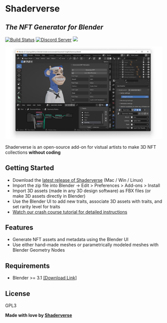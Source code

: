 # Shaderverse
## _The NFT Generator for Blender_


[![Build Status](https://travis-ci.org/joemccann/dillinger.svg?branch=master)](https://app.travis-ci.com/github/shaderverse/shaderverse) [![Discord Server](https://img.shields.io/discord/883779420723249152?label=discord&logo=discord&logoColor=white)](https://discord.gg/QJwddbDabF)  [![](https://img.shields.io/twitter/follow/shaderverse?style=social)](https://twitter.com/shaderverse)

![Shaderverse Demo](./.github/images/harmony-blue-apes.jpg)


Shaderverse is an open-source add-on for vistual artists to make 3D NFT collections **without coding**
## Getting Started


- Download the [latest release of Shaderverse](https://github.com/shaderverse/shaderverse/releases/download/v1.0.11.16/shaderverse-1.0.11.16.zip) (Mac / Win / Linux)
- Import the zip file into Blender -> Edit > Preferences > Add-ons > Install
- Import 3D assets (made in any 3D design software) as FBX files (or make 3D assets directly in Blender)
- Use the Blender UI to add new traits, associate 3D assets with traits, and set rarity level for traits
- [Watch our crash course tutorial for detailed instructions](https://twitter.com/shaderverse/status/1508949276675637248?s=20&t=kjYfoS_B9vPkHvDjkkQacw)

## Features

- Generate NFT assets and metadata using the Blender UI
- Use either hand-made meshes or parametrically modeled meshes with Blender Geometry Nodes


## Requirements
- Blender >= 3.1 [[Download Link]](https://www.blender.org/DOWNLOAD/) 



## License

GPL3

**Made with love by [Shaderverse](https://shaderverse.com)**

